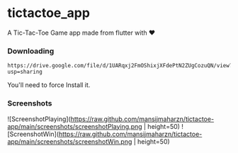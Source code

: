 # tictactoe_app
A Tic-Tac-Toe Game app made from flutter with ❤️

### Downloading
```
https://drive.google.com/file/d/1UARqxj2FmOShixjXFdePtN2ZUgCozuQN/view?usp=sharing
```
You'll need to force Install it.

### Screenshots
![ScreenshotPlaying](https://raw.github.com/mansijmaharzn/tictactoe-app/main/screenshots/screenshotPlaying.png | height=50)
![ScreenshotWin](https://raw.github.com/mansijmaharzn/tictactoe-app/main/screenshots/screenshotWin.png | height=50)